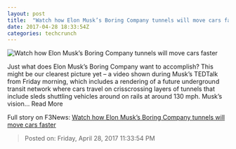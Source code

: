 ```yaml
---
layout: post
title:  "Watch how Elon Musk’s Boring Company tunnels will move cars faster"
date: 2017-04-28 18:33:54Z
categories: techcrunch
---
```


![Watch how Elon Musk’s Boring Company tunnels will move cars faster](https://tctechcrunch2011.files.wordpress.com/2017/04/elevator-boring-company.gif?w=640&h=360&crop=1)

Just what does Elon Musk’s Boring Company want to accomplish? This might be our clearest picture yet – a video shown during Musk’s TEDTalk from Friday morning, which includes a rendering of a future underground transit network where cars travel on crisscrossing layers of tunnels that include sleds shuttling vehicles around on rails at around 130 mph. Musk’s vision… Read More


Full story on F3News: [Watch how Elon Musk’s Boring Company tunnels will move cars faster](http://www.f3nws.com/n/uNsf3G)

> Posted on: Friday, April 28, 2017 11:33:54 PM
